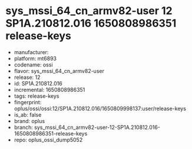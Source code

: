 # sys_mssi_64_cn_armv82-user 12 SP1A.210812.016 1650808986351 release-keys
- manufacturer: 
- platform: mt6893
- codename: ossi
- flavor: sys_mssi_64_cn_armv82-user
- release: 12
- id: SP1A.210812.016
- incremental: 1650808986351
- tags: release-keys
- fingerprint: oplus/ossi/ossi:12/SP1A.210812.016/1650809998137:user/release-keys
- is_ab: false
- brand: oplus
- branch: sys_mssi_64_cn_armv82-user-12-SP1A.210812.016-1650808986351-release-keys
- repo: oplus_ossi_dump5052
